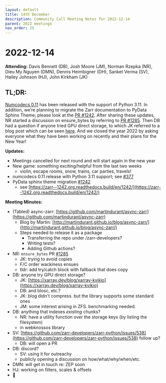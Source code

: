 ```yaml
---
layout: default
title: 14th December
description: Community Call Meeting Notes for 2022-12-14
parent: 2022 meetings
nav_order: 25
---
```


# 2022-12-14

**Attending:** Davis Bennett (DB), Josh Moore (JM), Norman Rzepka (NR), Dieu My Nguyen (DMN), Dennis Heimbigner (DH), Sanket Verma (SV), Hailey Johnson (HJ), John Kirkham (JK)

## TL;DR:

[Numcodecs 0.11](https://github.com/zarr-developers/numcodecs/) has been released with the support of Python 3.11. In addition, we’re planning to migrate the Zarr documentation to PyData Sphinx Theme; please look at the [PR #1242](https://github.com/zarr-developers/zarr-python/pull/1242). After sharing these updates, NR started a discussion on ensure_bytes by referring to [PR #1285](https://github.com/zarr-developers/zarr-python/pull/1285). Then DB had a question if anyone tried GPU direct storage, to which JK referred to a blog post which can be seen [here](https://xarray.dev/blog/xarray-kvikio). And we closed the year 2022 by asking everyone what they have been working on recently and their plans for the New Year!

**Updates:**

- Meetings cancelled for next round and will start again in the new year
- New game: something exciting/helpful from the last two weeks
  - violin, escape rooms, snow, trains, car parties, travels!
- numcodecs 0.11 release with Python 3.11 support; see [#377](https://github.com/zarr-developers/numcodecs/issues/377)
- PyData sphinx theme migration [#1242](https://github.com/zarr-developers/zarr-python/pull/1242)
  - see [https://zarr--1242.org.readthedocs.build/en/1242/](https://zarr--1242.org.readthedocs.build/en/1242/)

**Meeting Minutes:**

- (Tabled) async-zarr: [https://github.com/martindurant/async-zarr](https://github.com/martindurant/async-zarr)
    - Blog by Martin: [http://martindurant.github.io/blog/async-zarr/](http://martindurant.github.io/blog/async-zarr/)
    - Steps needed to release it as a package
        - Transferring the repo under /zarr-developers?
        - Writing tests?
        - Adding Github actions?
- NR: `ensure_bytes` PR [#1285](https://github.com/zarr-developers/zarr-python/pull/1285)
    - JK: trying to avoid copies
    - F/C order wackiness ensues
    - tldr: add try/catch block with fallback that does copy
- DB: anyone try GPU direct storage?
    - JK: [https://xarray.dev/blog/xarray-kvikio](https://xarray.dev/blog/xarray-kvikio)
    - DB: and blosc, etc.?
    - JK: blog didn't compress. but the library supports some standard ones
    - JM: some interest arising in ZFS. benchmarking needed.
- DB: anything that indexes _existing_ chunks?
    - NR: have a utility function over the storage keys (by listing the filesystem)
    - in webknossos library
- SV: [https://github.com/zarr-developers/zarr-python/issues/538](https://github.com/zarr-developers/zarr-python/issues/538) follow up?
    - DB: will open a PR
- DB: discord?
    - SV: using it for outreachy
    - publicly opening a discussion on how/what/why/when/etc.
- DMN: will get in touch re: ZEP soon
- HJ: working on filters, scales & offsets
- 🎄